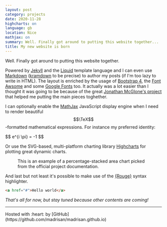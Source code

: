 ```yaml
---
layout: post
category: projects
date: 2020-11-28
highcharts: on
language: gb
location: Nice
mathjax: on
summary: Well. Finally got around to putting this website together...
title: My new website is born
---
```


Well. Finally got around to putting this website together.

Powered by [Jekyll](http://jekyllrb.com) and the [Liquid](https://shopify.github.io/liquid/)
template language and I can even use [Markdown](https://en.wikipedia.org/wiki/Markdown)
([kramdown](https://kramdown.gettalong.org/) to be precise) to author my posts
(if I'm too lazy to write in HTML).
The layout is enriched by the usage of
[Bootstrap 4](https://getbootstrap.com/), the
[Font Awsome](https://fontawesome.com/) and some
[Google Fonts](https://fonts.google.com/) too.
It actually was a lot easier than I thought it was going to be because of the
great [Jonathan McGlone's project](https://github.com/hankquinlan/hankquinlan.github.io/)
that helped me putting the main pieces toghether.

I can optionally enable the [MathJax](https://www.mathjax.org/) JavaScript display engine
when I need to render beautiful $$\TeX$$-formatted mathematical expressions.
For instance my preferred identity:

<div>
$$
e^{i \pi} = -1
$$
</div>

Or use the SVG-based, multi-platform charting library [Highcharts](https://www.highcharts.com/demo)
for plotting great dynamic charts.

<figure class="highcharts-figure">
   <div id="container-highcharts"></div>
   <p class="highcharts-description">
      This is an example of a percentage-stacked area chart picked from the official
      project documentation.
   </p>
   <script type="text/javascript"
           src="/assets/js/javascripts/blog-highcharts-000001.js"></script>
</figure>

And last but not least it's possible to make use of the [{Rouge}](http://rouge.jneen.net/)
syntax highlighter.

```html
<a href="#">Hello world</a>
```

*That's all for now, but stay tuned because other contents are coming!*

<hr>
Hosted with :heart: by [GitHub](https://github.com/madrisan/madrisan.github.io)
